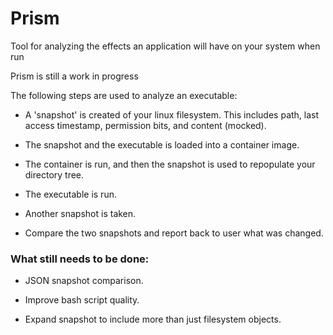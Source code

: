 # Prism
Tool for analyzing the effects an application will have on your system when run

Prism is still a work in progress

The following steps are used to analyze an executable:

- A 'snapshot' is created of your linux filesystem. This includes path, last access timestamp, permission bits, and content (mocked).

- The snapshot and the executable is loaded into a container image.

- The container is run, and then the snapshot is used to repopulate your directory tree. 

- The executable is run.

- Another snapshot is taken.

- Compare the two snapshots and report back to user what was changed.

### What still needs to be done:

- JSON snapshot comparison.

- Improve bash script quality.

- Expand snapshot to include more than just filesystem objects.

